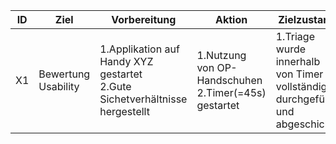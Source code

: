 | ID | Ziel | Vorbereitung | Aktion | Zielzustand |
| --- | --- | --- | --- | --- |
| X1 | Bewertung Usability | 1.Applikation auf Handy XYZ gestartet <br /> 2.Gute Sichetverhältnisse hergestellt| 1.Nutzung von OP-Handschuhen  2.Timer(=45s) gestartet| 1.Triage wurde innerhalb von Timer vollständig durchgeführt und abgeschickt.|
